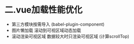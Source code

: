 # 二.vue加载性能优化
- 第三方模块按需导入 (babel-plugin-component)
- 图片懒加载  滚动到可视区域动态加载
- 滚动渲染可视区域 数据较大时只渲染可视区域 (计算scrollTop)


